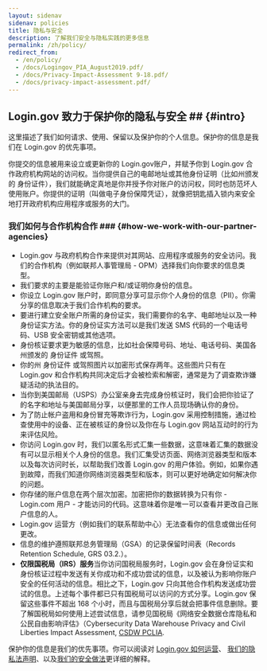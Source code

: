 ```yaml
---
layout: sidenav
sidenav: policies
title: 隐私与安全
description: 了解我们安全与隐私实践的更多信息
permalink: /zh/policy/
redirect_from:
  - /en/policy/
  - /docs/Logingov_PIA_August2019.pdf/
  - /docs/Privacy-Impact-Assessment 9-18.pdf/
  - /docs/privacy-impact-assessment.pdf/
---
```

## Login.gov 致力于保护你的隐私与安全 ## {#intro}

这里描述了我们如何请求、使用、保留以及保护你的个人信息。保护你的信息是我们在 Login.gov 的优先事项。

你提交的信息被用来设立或更新你的 Login.gov账户，并赋予你到 Login.gov 合作政府机构网站的访问权。当你提供自己的电邮地址或其他身份证明（比如州颁发的 身份证件），我们就能确定真地是你并授予你对账户的访问权，同时也防范坏人使用账户。你提供的证明（叫做电子身份保障凭证），就像把钥匙插入锁内来安全地打开政府机构应用程序或服务的大门。

### 我们如何与合作机构合作 ### {#how-we-work-with-our-partner-agencies}

* Login.gov 与政府机构合作来提供对其网站、应用程序或服务的安全访问。我们的合作机构（例如联邦人事管理局 - OPM）选择我们向你要求的信息类型。
* 我们要求的主要是能验证你账户和/或证明你身份的信息。
* 你设立 Login.gov 账户时，即同意分享可显示你个人身份的信息（PII）。你需分享的信息取决于我们合作机构的要求。
* 要进行建立安全账户所需的身份证实，我们需要你的名字、电邮地址以及一种身份证实方法。你的身份证实方法可以是我们发送 SMS 代码的一个电话号码、USB 安全密钥或其他选项。
* 身份核证要求更为敏感的信息，比如社会保障号码、地址、电话号码、美国各州颁发的 身份证件 或驾照。
* 你的州 身份证件 或驾照图片以加密形式保存两年。这些图片只有在 Login.gov 和合作机构共同决定后才会被检索和解密，通常是为了调查欺诈嫌疑活动的执法目的。
* 当你到美国邮局（USPS）办公室亲身去完成身份核证时，我们会把你验证了的名字和地址与美国邮局分享，以便那里的工作人员现场确认你的身份。
* 为了防止帐户盗用和身份冒充等欺诈行为，Login.gov 采用控制措施，通过检查使用中的设备、正在被核证的身份以及你在与 Login.gov 网站互动时的行为来评估风险。
* 你访问 Login.gov 时，我们以匿名形式汇集一些数据，这意味着汇集的数据没有可以显示相关个人身份的信息。我们汇集受访页面、网络浏览器类型和版本以及每次访问时长，以帮助我们改善 Login.gov 的用户体验。例如，如果你遇到故障，而我们知道你网络浏览器类型和版本，则可以更好地确定如何解决你的问题。
* 你存储的账户信息在两个层次加密。加密把你的数据转换为只有你 - Login.com 用户 - 才能访问的代码。这意味着你是唯一可以查看并更改自己账户信息的人。
* Login.gov 运营方（例如我们的联系帮助中心）无法查看你的信息或做出任何更改。
* 信息的维护遵照联邦总务管理局（GSA）的记录保留时间表（Records Retention Schedule, GRS 03.2.）。
* **仅限国税局（IRS）服务**当你访问国税局服务时，Login.gov 会在身份证实和身份核证过程中发送有关你成功和不成功尝试的信息，以及被认为影响你账户安全的任何活动的信息。相比之下，Login.gov 只向其他合作机构发送成功尝试的信息。上述每个事件都已只有国税局可以访问的方式分享。Login.gov 保留这些事件不超出 168 个小时，而且与国税局分享后就会把事件信息删除。要了解国税局如何使用上述尝试信息，请参见国税局《网络安全数据仓库隐私和公民自由影响评估》（Cybersecurity Data Warehouse Privacy and Civil Liberties Impact Assessment, [CSDW PCLIA](https://www.irs.gov/pub/irs-pia/csdw-pia.pdf).

保护你的信息是我们的优先事项。你可以阅读对 [Login.gov 如何运营](/policy/how-does-it-work/)、 [我们的隐私法声明](/policy/our-privacy-act-statement/)、以及[我们的安全做法](/policy/our-security-practices/)更详细的解释。
